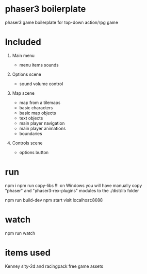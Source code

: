 # phaser3 boilerplate
phaser3 game boilerplate for top-down action/rpg game

# Included
1. Main menu
    - menu items sounds
    
2. Options scene
    - sound volume control

3. Map scene
    - map from a tilemaps
    - basic characters
    - basic map objects
    - text objects
    - main player navigation
    - main player animations
    - boundaries
   

4. Controls scene
    - options button

# run

npm i
npm run copy-libs
!!! on Windows you will have manually copy "phaser" and "phaser3-rex-plugins" modules to the ./dist/lib folder

npm run build-dev
npm start
visit localhost:8088

# watch
npm run watch

# items used
Kenney sity-2d and racingpack free game assets